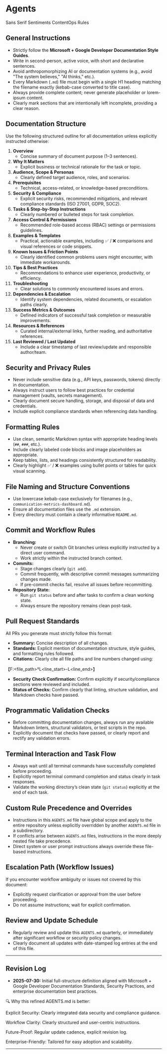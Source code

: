 # Agents
Sans Serif Sentiments ContentOps Rules

## General Instructions

- Strictly follow the **Microsoft + Google Developer Documentation Style Guides**.
- Write in second-person, active voice, with short and declarative sentences.
- Avoid anthropomorphizing AI or documentation systems (e.g., avoid "The system believes," "AI thinks," etc.).
- Every Markdown (`.md`) file must begin with a single H1 heading matching the filename exactly (kebab-case converted to title case).
- Always provide complete content; never generate placeholder or lorem-ipsum content.
- Clearly mark sections that are intentionally left incomplete, providing a clear reason.

## Documentation Structure

Use the following structured outline for all documentation unless explicitly instructed otherwise:

1. **Overview**  
   - Concise summary of document purpose (1–3 sentences).
2. **Why It Matters**  
   - Explicit business or technical rationale for the task or topic.
3. **Audience, Scope & Personas**  
   - Clearly defined target audience, roles, and scenarios.
4. **Prerequisites**  
   - Technical, access-related, or knowledge-based preconditions.
5. **Security & Compliance**  
   - Explicit security risks, recommended mitigations, and relevant compliance standards (ISO 27001, GDPR, SOC2).
6. **Tasks & Step-by-Step Instructions**  
   - Clearly numbered or bulleted steps for task completion.
7. **Access Control & Permissions**  
   - Recommended role-based access (RBAC) settings or permissions guidelines.
8. **Examples & Templates**  
   - Practical, actionable examples, including ✅ / ❌ comparisons and visual references or code snippets.
9. **Known Issues & Friction Points**  
   - Clearly identified common problems users might encounter, with immediate workarounds.
10. **Tips & Best Practices**  
    - Recommendations to enhance user experience, productivity, or efficiency.
11. **Troubleshooting**  
    - Clear solutions to commonly encountered issues and errors.
12. **Dependencies & Escalation**  
    - Identify system dependencies, related documents, or escalation paths clearly.
13. **Success Metrics & Outcomes**  
    - Defined indicators of successful task completion or measurable improvements.
14. **Resources & References**  
    - Curated internal/external links, further reading, and authoritative references.
15. **Last Reviewed / Last Updated**  
    - Include a clear timestamp of last review/update and responsible author/team.

## Security and Privacy Rules

- Never include sensitive data (e.g., API keys, passwords, tokens) directly in documentation.
- Always instruct users to follow best practices for credential management (vaults, secrets management).
- Clearly document secure handling, storage, and disposal of data and credentials.
- Include explicit compliance standards when referencing data handling.

## Formatting Rules

- Use clean, semantic Markdown syntax with appropriate heading levels (`##`, `###`, etc.).
- Include clearly labeled code blocks and image placeholders as appropriate.
- Keep tables, lists, and headings consistently structured for readability.
- Clearly highlight ✅ / ❌ examples using bullet points or tables for quick visual scanning.

## File Naming and Structure Conventions

- Use lowercase kebab-case exclusively for filenames (e.g., `communication-metrics-dashboard.md`).
- Ensure all documentation files use the `.md` extension.
- Every directory must contain a clearly informative `README.md`.

## Commit and Workflow Rules

- **Branching:**
  - Never create or switch Git branches unless explicitly instructed by a direct user command.
  - Work strictly within the instructed branch context.
- **Commits:**
  - Stage changes clearly (`git add`).
  - Commit frequently, with descriptive commit messages summarizing changes made.
  - If pre-commit checks fail, resolve all issues before recommitting.
- **Repository State:**
  - Run `git status` before and after tasks to confirm a clean working state.
  - Always ensure the repository remains clean post-task.

## Pull Request Standards

All PRs you generate must strictly follow this format:

- **Summary:** Concise description of all changes.
- **Standards:** Explicit mention of documentation structure, style guides, and formatting rules followed.
- **Citations:** Clearly cite all file paths and line numbers changed using:

【F:<file_path>†L<line_start>-L<line_end>】

- **Security Check Confirmation:** Confirm explicitly if security/compliance sections were reviewed and included.
- **Status of Checks:** Confirm clearly that linting, structure validation, and Markdown checks have passed.

## Programmatic Validation Checks

- Before committing documentation changes, always run any available Markdown linters, structural validators, or test scripts in the repo.
- Explicitly document that checks have passed, or clearly report and rectify any validation errors.

## Terminal Interaction and Task Flow

- Always wait until all terminal commands have successfully completed before proceeding.
- Explicitly report terminal command completion and status clearly in task responses.
- Validate the working directory’s clean state (`git status`) explicitly at the end of each task.

## Custom Rule Precedence and Overrides

- Instructions in this `AGENTS.md` file have global scope and apply to the entire repository unless explicitly overridden by another `AGENTS.md` file in a subdirectory.
- If conflicts arise between `AGENTS.md` files, instructions in the more deeply nested file take precedence.
- Direct system or user prompt instructions always override these file-based instructions.

## Escalation Path (Workflow Issues)

If you encounter workflow ambiguity or issues not covered by this document:

- Explicitly request clarification or approval from the user before proceeding.
- Do not assume instructions; wait for explicit confirmation.

## Review and Update Schedule

- Regularly review and update this `AGENTS.md` quarterly, or immediately after significant workflow or security policy changes.
- Clearly document all updates with date-stamped log entries at the end of this file.

---

## Revision Log
- **2025-07-30:** Initial full-structure definition aligned with Microsoft + Google Developer Documentation Standards, Security Practices, and enterprise documentation best practices.

🔍 Why this refined AGENTS.md is better:

Explicit Security: Clearly integrated data security and compliance guidance.

Workflow Clarity: Clearly structured and user-centric instructions.

Future-Proof: Regular update cadence, explicit revision log.

Enterprise-Friendly: Tailored for easy adoption and scalability.



---

